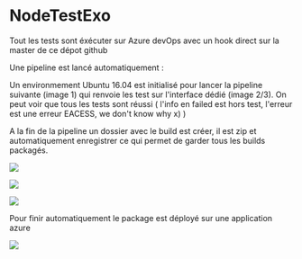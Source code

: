 # NodeTestExo

Tout les tests sont éxécuter sur Azure devOps avec un hook direct sur la master de ce dépot github

Une pipeline est lancé automatiquement :

Un environmement Ubuntu 16.04 est initialisé  pour lancer la pipeline suivante (image 1) qui renvoie les test sur l'interface dédié (image 2/3). On peut voir que tous les tests sont réussi ( l'info en failed est hors test, l'erreur est une erreur EACESS, we don't know why x) )

A la fin de la pipeline un dossier avec le build est créer, il est zip et automatiquement enregistrer ce qui permet de garder tous les builds packagés.

![](https://imgur.com/5t2IMhf)

![](https://imgur.com/5t2IMhf)

![](https://imgur.com/5t2IMhf)

Pour finir automatiquement le package est déployé sur une application azure

![](https://imgur.com/PFgkMo6)
